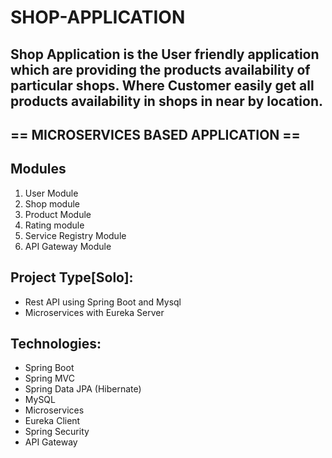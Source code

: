 
# SHOP-APPLICATION
Shop Application is the User friendly application which are providing the products availability of particular shops. Where Customer easily get all products availability in shops in near by location.
------------------------------
== MICROSERVICES BASED APPLICATION ==
---------------------------------

Modules
--------------------------
1. User Module
2. Shop module
3. Product Module
4. Rating module
5. Service Registry Module
6. API Gateway Module

Project Type[Solo]:
-------------------------------
- Rest API using Spring Boot and Mysql
- Microservices with Eureka Server

Technologies:
--------------------------------
- Spring Boot
- Spring MVC
- Spring Data JPA (Hibernate)
- MySQL
- Microservices
- Eureka Client
- Spring Security
- API Gateway

